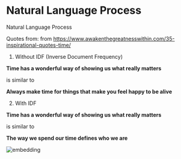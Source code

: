 # Natural Language Process
 Natural Language Process

Quotes from: from https://www.awakenthegreatnesswithin.com/35-inspirational-quotes-time/

1. Without IDF (Inverse Document Frequency)

**Time has a wonderful way of showing us what really matters**

is similar to 

**Always make time for things that make you feel happy to be alive**

2. With IDF

**Time has a wonderful way of showing us what really matters**

is similar to 

**The way we spend our time defines who we are**


![embedding](https://user-images.githubusercontent.com/55184529/65324769-1c960480-dbe8-11e9-91d8-979dad917641.png)
